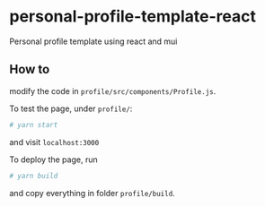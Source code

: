 # personal-profile-template-react

Personal profile template using react and mui

## How to

modify the code in `profile/src/components/Profile.js`.

To test the page, under `profile/`:

```bash
# yarn start
```

and visit `localhost:3000`

To deploy the page, run

```bash
# yarn build
```

and copy everything in folder `profile/build`.
